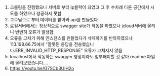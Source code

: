 1. 크롤링을 진행했으나 서버로 부터 ip블락이 되었고 그 후 수차례 다른 공간에서 시도를 하였으나 성공하지 못함
2. 교수님으로 부터 데이터를 받아와 api를 만들었다
3. 로컬서버에서는 정상적으로 swagger site가 작동을 하였으나 jcloud서버에 올리니 번번히 오류가 발생함
4. 오류를 고치기 위해 인스턴스를 만들었다가 삭제하기를 반복하였으나 113.198.66.75에서 "잘못된 응답을 전송했습니다.ERR_INVALID_HTTP_RESPONSE" 오류가 고쳐지지 않음
5. localhost에서 작동하는 swagger 영상이라도 첨부해야할 것 같아 readme 파일에 올려보았습니다....
6. https://youtu.be/G7SCb3UIH2o
